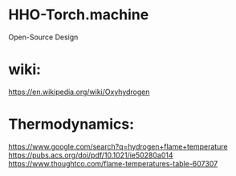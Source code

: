 # HHO-Torch.machine
Open-Source Design

# wiki:
https://en.wikipedia.org/wiki/Oxyhydrogen

# Thermodynamics:
https://www.google.com/search?q=hydrogen+flame+temperature https://pubs.acs.org/doi/pdf/10.1021/ie50280a014
https://www.thoughtco.com/flame-temperatures-table-607307
